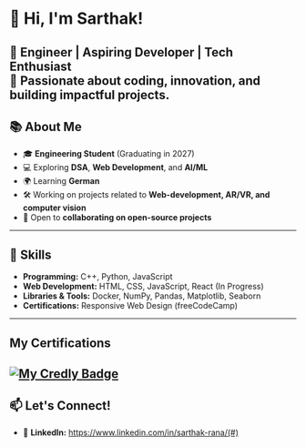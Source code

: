 # 👋 Hi, I'm Sarthak!

🚀 **Engineer | Aspiring Developer | Tech Enthusiast**  
🌟 Passionate about coding, innovation, and building impactful projects.  
---
## 📚 About Me

- 🎓 **Engineering Student** (Graduating in 2027)  
- 💻 Exploring **DSA**, **Web Development**, and **AI/ML**  
- 🌍 Learning **German** 
- 🛠️ Working on projects related to **Web-development, AR/VR, and computer vision**  
- 🤝 Open to **collaborating on open-source projects**  
---
## 🔧 Skills

- **Programming:** C++, Python, JavaScript  
- **Web Development:** HTML, CSS, JavaScript, React (In Progress)  
- **Libraries & Tools:** Docker, NumPy, Pandas, Matplotlib, Seaborn  
- **Certifications:** Responsive Web Design (freeCodeCamp)  
---
## My Certifications

[![My Credly Badge](https://images.credly.com/size/220x220/images/af8c6b4e-fc31-47c4-8dcb-eb7a2065dc5b/I2CS__1_.png)](https://www.credly.com/badges/d94613c2-3632-4ea8-a32f-d7a5d5b122a6/public_url)
---
## 📫 Let's Connect!
- 💼 **LinkedIn:** https://www.linkedin.com/in/sarthak-rana/(#)  
<!---
Sarthak2845/Sarthak2845 is a ✨ special ✨ repository because its `README.md` (this file) appears on your GitHub profile.
You can click the Preview link to take a look at your changes.
--->
